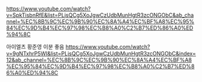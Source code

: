 https://www.youtube.com/watch?v=SpkTisbnRfE&list=PLjsQCg5XoJgwCzUdbMunHgtR3zcONGObC&ab_channel=%EC%8B%9C%EC%9B%90%EC%8A%A4%EC%BF%A8%EC%95%84%EC%9D%B4%EC%97%98%EC%B8%A0%C2%B7%ED%86%A0%ED%94%8C




아이엘츠 황준영 이분 좋음
https://www.youtube.com/watch?v=9gNTxhrP5WI&list=PLjsQCg5XoJgwCzUdbMunHgtR3zcONGObC&index=12&ab_channel=%EC%8B%9C%EC%9B%90%EC%8A%A4%EC%BF%A8%EC%95%84%EC%9D%B4%EC%97%98%EC%B8%A0%C2%B7%ED%86%A0%ED%94%8C

